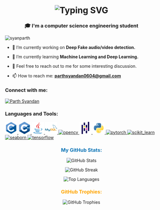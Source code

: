 <h1 align="center">
  <img src="https://readme-typing-svg.herokuapp.com?font=Fira+Code&size=40&pause=1000&color=0e75b6&center=true&vCenter=true&width=435&lines=Hi+%F0%9F%91%8B%2C+I'm+Parth+Syandan" alt="Typing SVG" />
</h1>
<h3 align="center">🎓 I'm a computer science engineering student</h3>

<p align="left">
  <img src="https://komarev.com/ghpvc/?username=syanparth&label=Profile%20views&color=0e75b6&style=flat" alt="syanparth" />
</p>

- 🔭 I’m currently working on **Deep Fake audio/video detection.**

- 🌱 I’m currently learning **Machine Learning and Deep Learning.**

- 💬 Feel free to reach out to me for some interesting discussion.

- 📫 How to reach me: **parthsyandan0604@gmail.com**

<h3 align="left">Connect with me:</h3>
<p align="left">
  <a href="https://linkedin.com/in/parth-syandan-65b635253/" target="blank">
    <img align="center" src="https://raw.githubusercontent.com/rahuldkjain/github-profile-readme-generator/master/src/images/icons/Social/linked-in-alt.svg" alt="Parth Syandan" height="30" width="40" />
  </a>
</p>

<h3 align="left">Languages and Tools:</h3>
<p align="left">
  <a href="https://www.cprogramming.com/" target="_blank" rel="noreferrer">
    <img src="https://raw.githubusercontent.com/devicons/devicon/master/icons/c/c-original.svg" alt="c" width="40" height="40"/>
  </a>
  <a href="https://www.w3schools.com/cpp/" target="_blank" rel="noreferrer">
    <img src="https://raw.githubusercontent.com/devicons/devicon/master/icons/cplusplus/cplusplus-original.svg" alt="cplusplus" width="40" height="40"/>
  </a>
  <a href="https://www.java.com" target="_blank" rel="noreferrer">
    <img src="https://raw.githubusercontent.com/devicons/devicon/master/icons/java/java-original.svg" alt="java" width="40" height="40"/>
  </a>
  <a href="https://www.mysql.com/" target="_blank" rel="noreferrer">
    <img src="https://raw.githubusercontent.com/devicons/devicon/master/icons/mysql/mysql-original-wordmark.svg" alt="mysql" width="40" height="40"/>
  </a>
  <a href="https://opencv.org/" target="_blank" rel="noreferrer">
    <img src="https://www.vectorlogo.zone/logos/opencv/opencv-icon.svg" alt="opencv" width="40" height="40"/>
  </a>
  <a href="https://pandas.pydata.org/" target="_blank" rel="noreferrer">
    <img src="https://raw.githubusercontent.com/devicons/devicon/2ae2a900d2f041da66e950e4d48052658d850630/icons/pandas/pandas-original.svg" alt="pandas" width="40" height="40"/>
  </a>
  <a href="https://www.python.org" target="_blank" rel="noreferrer">
    <img src="https://raw.githubusercontent.com/devicons/devicon/master/icons/python/python-original.svg" alt="python" width="40" height="40"/>
  </a>
  <a href="https://pytorch.org/" target="_blank" rel="noreferrer">
    <img src="https://www.vectorlogo.zone/logos/pytorch/pytorch-icon.svg" alt="pytorch" width="40" height="40"/>
  </a>
  <a href="https://scikit-learn.org/" target="_blank" rel="noreferrer">
    <img src="https://upload.wikimedia.org/wikipedia/commons/0/05/Scikit_learn_logo_small.svg" alt="scikit_learn" width="40" height="40"/>
  </a>
  <a href="https://seaborn.pydata.org/" target="_blank" rel="noreferrer">
    <img src="https://seaborn.pydata.org/_images/logo-mark-lightbg.svg" alt="seaborn" width="40" height="40"/>
  </a>
  <a href="https://www.tensorflow.org" target="_blank" rel="noreferrer">
    <img src="https://www.vectorlogo.zone/logos/tensorflow/tensorflow-icon.svg" alt="tensorflow" width="40" height="40"/>
  </a>
</p>

<h3 align="center" style="color: #0e75b6;">My GitHub Stats:</h3>
<p align="center">
  <img src="https://github-readme-stats.vercel.app/api?username=syanparth&show_icons=true&theme=dark&hide_border=true&icon_color=0e75b6&title_color=0e75b6&text_color=FFFFFF&bg_color=000000&animate=true" alt="GitHub Stats" />
</p>

<p align="center">
  <img src="https://github-readme-streak-stats.herokuapp.com/?user=syanparth&theme=dark&hide_border=true&fire=FFA500&ring=FFA500&sideNums=FFA500&sideLabels=0e75b6&background=000000&animate=true" alt="GitHub Streak" />
</p>

<p align="center">
  <img src="https://github-readme-stats.vercel.app/api/top-langs?username=syanparth&show_icons=true&locale=en&layout=compact&theme=dark&hide_border=true&icon_color=0e75b6&title_color=0e75b6&text_color=FFFFFF&bg_color=000000&animate=true" alt="Top Languages" />
</p>

<h3 align="center" style="color: #FFA500;">GitHub Trophies:</h3>
<p align="center">
  <img src="https://github-profile-trophy.vercel.app/?username=syanparth&theme=dark&no-bg=true&no-frame=true&margin-w=15&margin-h=15&column=4&title=Stars,Commits,Followers,Repositories&animate=true" alt="GitHub Trophies" />
</p>





